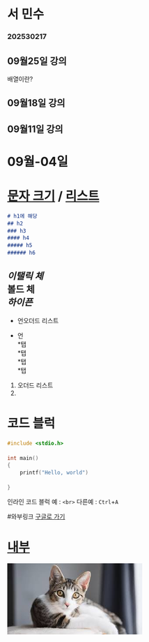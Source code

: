 # 서 민수
### 202530217

## 09월25일 강의
배열이란?

## 09월18일 강의


## 09월11일 강의


# 09월-04일



# [문자 크기](#h1에-해당) / [리스트](#리스트)

```md
# h1에 해당
## h2
### h3
#### h4
##### h5
###### h6
```


*이탤릭 체*  
**볼드 체**  
***하이픈***  
---
* 언오더드 리스트
- 언  
    *탭  
    *탭  
        *탭  
        *탭

1. 오더드 리스트
2. 

# 코드 블럭

```c
#include <stdio.h>

int main()
{
    printf("Hello, world")

}
```
인라인 코드 블럭 예 : `<br>` 다른예 : `Ctrl`+`A`

#와부링크
[구글로 가기](https://google.com "구글 링크")
# [내부](#)

![이미지](/1.jpg "이미지 삽입")
